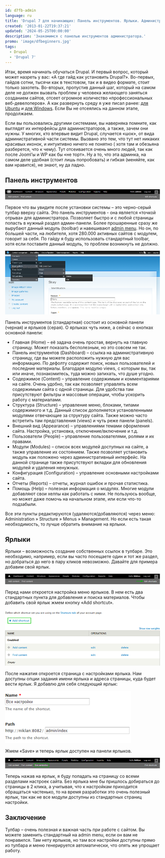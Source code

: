 ```yaml
---
id: d7fb-admin
language: ru
title: 'Drupal 7 для начинающих: Панель инструментов. Ярлыки. Администрирование.'
created: '2013-01-22T19:37:21'
updated: '2024-05-25T00:00:00'
description: 'Знакомимся с панелью инструментов администратора.'
promo: 'image/dfbeginners.jpg'
tags:
  - Drupal
  - 'Drupal 7'
---
```


Итак, время начинать обучаться Drupal. И первый вопрос, который может назреть у
вас: «А где гайд как установить Drupal?». Во-первых, гайдов сотни, тысячи как в
текстовом, так и в видео формате, стоит только захотеть. Во-вторых, пропустив
данный шаг, который на самом деле не должен вызвать проблем у человека желающего
заняться созданием сайтов, отсеет огромное количество «профессиональных
веб-девелоперов». А как развернуть среду я уже писал
ранее: [для Ubuntu][ubuntu-12-web-server] и 
[для Windows][tvs-are-better-than-ie10]. Если Вы не отсеялись на данном этапе,
продолжаем.

Если вы пользовались другими системами, вы наверняка помните, как выглядят их
интерфейсы для администраторов, а также, зачем они нужны. У многих, кто впервые
видит Drupal, случается «шок», от вида административной части системы. Вызвано
это тем, что тут нет никаких красивых иконок, и интуитивно ничего не понятно (
хотя там и обезьяна разберется, что к чему). Тут отсеивается очень много людей,
так как после Jooml’ы и WP как бы «не торт». Ну а то, что эта админка, на самом
деле удобная (стоит лишь попробовать) и гибкая (меняйте, как вам нравится), не
знают, ну да ладно.

## Панель инструментов

![Drupal 7 toolbar](image/toolbar.png)

Первое что вы увидите после установки системы – это черно-серый тулбар вверху
сайта. Это панель инструментов - она является «точкой отрыва» для
администратора. Позволяет быстро и с любой страницы попасть в нужный раздел
админ-панели. Более прошаренные сразу же вырубают данный модуль (toolbar) и
навешивают [admin menu](http://drupal.org/project/admin_menu). Но он, по большей
части, на любителя, хотя 280.000 активных сайтов с модулем, говорит за себя. По
гайду я буду использовать стандартный toolbar, хотя если поставите данный
модуль, то проблем возникнуть не должно.

![Drupal 7 administrative menu](image/admin_menu.png)

Панель инструментов (стандартная) состоит из основной панели (черная) и
ярлыков (серая). О ярлыках чуть ниже, а сейчас о кнопках основной панели:

- Главная (Home) – её задача очень простая, вернуть на главную страницу. Может
  показать бесполезным, но это совсем не так.
- Панель инструментов (Dashboard) – ссылка на административную страницу, где вы
  можете расположить нужную для вас информацию. По дефолту содержит поиск, новых
  пользователей и последние материалы. Благодаря модулю views, с которым вы, так
  или иначе, познакомитесь, туда можно запихать, что душе угодно.
- Содержимое (Content) – управление содержимым и комментариями на сайте. Очень
  удобно, так как позволяет управлять всем содержимым сайта с одной страницы.
  Для удобства там присутствуют фильтры и массовые операции, чтобы ускорить
  работу с материалами.
- Структура (Structure) – управление меню, блоками, типами содержимого и т.д.
  Данный список дополняется установленными модулями отвечающие за структуру
  сайта. Также можно часто встретить там представления (views) и чуть реже
  панели (panels).
- Внешний вид (Appearance) – управлениями темами оформления сайта. Настройка,
  установка, отключение/включение и т.д.
- Пользователи (People) – управление пользователями, ролями и их правами.
- Модули (Modules) – список всех модулей доступных на сайте, а также управление
  их состоянием. Также позволяет установить модуль как положено через
  административный интерфейс. На данной странице также присутствуют вкладки для
  обновления модулей и удаления ненужных.
- Конфигурация (Configuration) – управление основными настройками сайта.
- Отчеты (Reports) – отчеты, журнал ошибок и прочая статистика.
- Помощь (Help) – полезная информация о модулях. Многие модули добавляют свои
  хелпы как работать с ними. Не пользуюсь вообще, но может даже помочь на
  начальном этапе, или если что-то подзабыли.

Все эти пункты редактируются (удаляются/добавляются) через меню:
Administration » Structure » Menus » Management. Но если есть такая
необходимость, то лучше обратить внимание на ярлыки.

## Ярлыки

Ярлыки – возможность создание собственных ссылок в тулбаре. Это необходимо,
например, если вы часто посещаете один и тот же раздел, но добраться до него в
пару кликов невозможно. Давайте для примера добавим свой ярлык.

![Редактирование ярлыка](image/edit_shortcuts.png)

Перед нами откроется настройка меню ярлыков. В нем есть два стандартных пункта
для добавления и поиска материалов. Чтобы добавить свой ярлык жмем кнопку «Add
shortcut».

![Добавление ярлыка](image/add_shortcut.png)

После нажатия откроется страница с настройками ярлыка. Нам доступны опции
задания имени ярлыка и адреса страницы, куда будет вести ярлык. Я добавлю для
себя следующий ярлык:

![Настройки ярлыков](image/shortcut_settings.png)

Жмем «Save» и теперь ярлык доступен на панели ярлыков.

![Новый ярлык](image/new_shortcut.png)

Теперь нажав на ярлык, я буду попадать на страницу со всеми разделами настроек
сайта. Без ярлыка мне бы пришлось добираться до страницы в 2 клика, а учитывая,
что к настройкам приходится обращаться частенько, то на время разработки это
очень полезный ярлык, так как не все модули доступны из стандартных страниц
настройки.

## Заключение

Тулбар – очень полезная и важная часть при работе с сайтом. Вы можете заменить
стандартный на admin menu, если он вам не понравился. Там нету ярлыков, но там
все настройки доступны прямо из тулбара и меню генерируется автоматически, что
опять же упрощает работу. 

[ubuntu-12-web-server]: ../../../../2012/12/31/ubuntu-12-web-server/index.ru.md
[tvs-are-better-than-ie10]: ../../../../2013/01/20/tvs-are-better-than-ie10/index.ru.md
